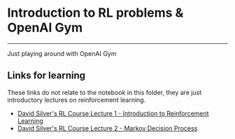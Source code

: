 # Introduction to RL problems & OpenAI Gym
---
Just playing around with OpenAI Gym

## Links for learning
These links do not relate to the notebook in this folder, they are just introductory lectures on reinforcement learning.

- [David Silver's RL Course Lecture 1 - Introduction to Reinforcement Learning](https://www.youtube.com/watch?v=2pWv7GOvuf0&list=PLqYmG7hTraZBiG_XpjnPrSNw-1XQaM_gB&index=1)
- [David Silver's RL Course Lecture 2 - Markov Decision Process](https://www.youtube.com/watch?v=lfHX2hHRMVQ&list=PLqYmG7hTraZBiG_XpjnPrSNw-1XQaM_gB&index=2)
